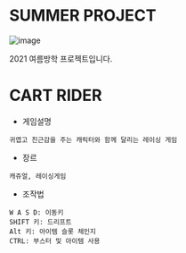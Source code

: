 # SUMMER PROJECT
![image](https://user-images.githubusercontent.com/86238349/123253038-f5d8d080-d527-11eb-89d9-4ed6b0b74345.png)

2021 여름방학 프로젝트입니다.
# CART RIDER

* 게임설명
```
귀엽고 친근감을 주는 캐릭터와 함께 달리는 레이싱 게임
```
* 장르
```
캐쥬얼, 레이싱게임
```
* 조작법
```
W A S D: 이동키
SHIFT 키: 드리프트
Alt 키: 아이템 슬롯 체인지
CTRL: 부스터 및 아이템 사용
